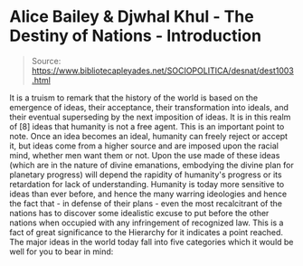 # Alice Bailey & Djwhal Khul - The Destiny of Nations - Introduction

> Source: https://www.bibliotecapleyades.net/SOCIOPOLITICA/desnat/dest1003.html

It is a truism to remark that the history of the world is based on the emergence of ideas, their acceptance, their transformation into ideals, and their eventual superseding by the next imposition of ideas. It is in this realm of [8] ideas that humanity is not a free agent. This is an important point to note. Once an idea becomes an ideal, humanity can freely reject or accept it, but ideas come from a higher source and are imposed upon the racial mind, whether men want them or not. Upon the use made of these ideas (which are in the nature of divine emanations, embodying the divine plan for planetary progress) will depend the rapidity of humanity's progress or its retardation for lack of understanding.
Humanity is today more sensitive to ideas than ever before, and hence the many warring ideologies and hence the fact that - in defense of their plans - even the most recalcitrant of the nations has to discover some idealistic excuse to put before the other nations when occupied with any infringement of recognized law. This is a fact of great significance to the Hierarchy for it indicates a point reached. The major ideas in the world today fall into five categories which it would be well for you to bear in mind:
